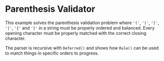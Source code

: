 ﻿# Parenthesis Validator

This example solves the parenthesis validation problem where `'('`, `')'`, `'['`, `']'`, `'{'` and `'}'` in a string must be properly ordered and balanced. Every opening character must be properly matched with the correct closing character.

The parser is recursive with `Deferred()` and shows how `Rule()` can be used to match things in specific orders to progress.